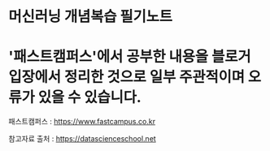 # 머신러닝 개념복습 필기노트

# '패스트캠퍼스'에서 공부한 내용을 블로거 입장에서 정리한 것으로 일부 주관적이며 오류가 있을 수 있습니다.
패스트캠퍼스 : https://www.fastcampus.co.kr

참고자료 출처 : https://datascienceschool.net
